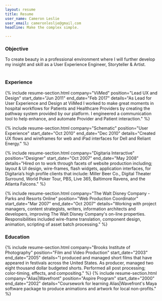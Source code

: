 ```yaml
---
layout: resume
title: Resume
user_name: Cameron Leslie
user_email: cameronleslie@gmail.com
headline: Make the complex simple.

---
```

<h3 class="trafalgar">Objective</h3>

To create beauty in a professional environment where I will further develop my insight and skill as a User Experience Engineer, Storyteller & Artist.
<br/>
<br/>

<h3 class="trafalgar">Experience</h3>

{% include resume-section.html
  company="ViiMed"
  position="Lead UX and Design"
  start_date="Jun 2011"
  end_date="Feb 2017"
  details="As Lead for User Experience and Design at ViiMed I worked to make great moments in hospital workflows for Patients and Healthcare Providers by creating the pathway system provided by our platform. I engineered a communication tool to help enhance, and automate Provider and Patient interaction."
%}

<!-- {% include resume-section.html
  company="LutraHaus"
  position="Proprietor"
  start_date="Jun 2008"
  end_date="Present"
  details="As primary freelance developer I brand, design and develop web applications and interfaces for startups and well known brands such as NFL.com."
%} -->

{% include resume-section.html
  company="Schematic"
  position="User Experience"
  start_date="Oct 2010"
  end_date="Dec 2010"
  details="Created UX flows and wireframes for web and iPad interfaces for Dell and Reliant Energy."
%}

{% include resume-section.html
  company="Digitaria Interactive"
  position="Designer"
  start_date="Oct 2007"
  end_date="May 2008"
  details="Hired on to work through facets of website production including; layout & UI design, wire-frames, flash widgets, application interfaces, for Digitaria’s high profile clients that include: Miller Beer Co., Digital Theater Surround, World Poker Tour, PBS, Live 365, Baltimore Ravens, and the Atlanta Falcons."
%}

{% include resume-section.html
  company="The Walt Disney Company - Parks and Resorts Online"
  position="Web Production Coordinator"
  start_date="Mar 2007"
  end_date="Oct 2007"
  details="Working with project managers, content strategists, writers, information architects and developers, improving The Walt Disney Company's on-line properties. Responsibilities included wire-frame translation, component design, animation, scripting of asset batch processing."
%}
<br/>
<h3 class="trafalgar">Education</h3>

{% include resume-section.html
  company="Brooks Institute of Photography"
  position="Film and Video Production"
  start_date="2003"
  end_date="2005"
  details="I produced and managed short films that have appeared in festivals across the United States. As producer, managed two eight thousand dollar budgeted shorts. Performed all post processing; color-timing, effects, and compositing."
%}
{% include resume-section.html
  company="Alias|Wavefront"
  position="Aspire Program"
  start_date="2000"
  end_date="2002"
  details="Coursework for learning Alias|Wavefront's Maya software package to produce animations and artwork for local non-profits."
%}
